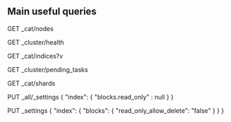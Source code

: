 ## Main useful queries

GET _cat/nodes

GET _cluster/health

GET _cat/indices?v

GET _cluster/pending_tasks

GET _cat/shards

PUT _all/_settings
{ 
  "index": 
  { "blocks.read_only" : null
  } 
}

PUT _settings
    {
    "index": {
    "blocks": {
    "read_only_allow_delete": "false"
    }
    }
    } 
